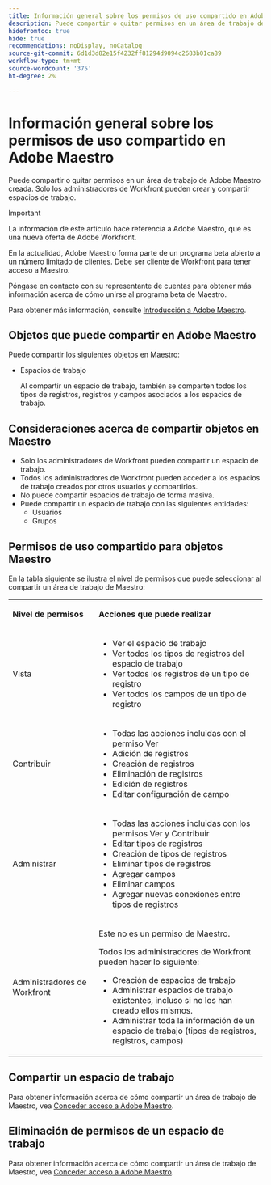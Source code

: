 ```yaml
---
title: Información general sobre los permisos de uso compartido en Adobe Maestro
description: Puede compartir o quitar permisos en un área de trabajo de Adobe Maestro creada. Solo los administradores de Workfront pueden crear y compartir espacios de trabajo.
hidefromtoc: true
hide: true
recommendations: noDisplay, noCatalog
source-git-commit: 6d1d3d82e15f4232ff81294d9094c2683b01ca89
workflow-type: tm+mt
source-wordcount: '375'
ht-degree: 2%

---
```


<!--update the metadata with real things when making this public; also update the description with something like this: Not all users in the organization have the same access and permissions to use Adobe Maestro. This article describes the levels of access that users could have to Adobe Maestro. -->

<!--over time, this article should look like this one does: https://experienceleague.adobe.com/docs/workfront/using/basics/grant-request-object-permissions/sharing-permissions-on-objects-overview.html?lang=en-->

<!-- *********add to TOC****************-->

# Información general sobre los permisos de uso compartido en Adobe Maestro

Puede compartir o quitar permisos en un área de trabajo de Adobe Maestro creada. Solo los administradores de Workfront pueden crear y compartir espacios de trabajo.

>[!IMPORTANT]
>
>La información de este artículo hace referencia a Adobe Maestro, que es una nueva oferta de Adobe Workfront.
>
>En la actualidad, Adobe Maestro forma parte de un programa beta abierto a un número limitado de clientes. Debe ser cliente de Workfront para tener acceso a Maestro.
>
>Póngase en contacto con su representante de cuentas para obtener más información acerca de cómo unirse al programa beta de Maestro.
>
>Para obtener más información, consulte [Introducción a Adobe Maestro](../maestro-overview.md).

## Objetos que puede compartir en Adobe Maestro

Puede compartir los siguientes objetos en Maestro:

* Espacios de trabajo

  Al compartir un espacio de trabajo, también se comparten todos los tipos de registros, registros y campos asociados a los espacios de trabajo.

## Consideraciones acerca de compartir objetos en Maestro

* Solo los administradores de Workfront pueden compartir un espacio de trabajo.
* Todos los administradores de Workfront pueden acceder a los espacios de trabajo creados por otros usuarios y compartirlos.
* No puede compartir espacios de trabajo de forma masiva.
* Puede compartir un espacio de trabajo con las siguientes entidades:
   * Usuarios
   * Grupos

## Permisos de uso compartido para objetos Maestro

En la tabla siguiente se ilustra el nivel de permisos que puede seleccionar al compartir un área de trabajo de Maestro:

<table style="table-layout:auto"> 
 <col> 
 <col> 
 <tbody> 
 <tr> 
   <td role="rowheader"><p><b>Nivel de permisos</b></p></td> 
   <td> <p><b>Acciones que puede realizar</b></p> 
    </td> 
  </tr> 
  <tr> 
   <td role="rowheader"><p>Vista</p></td> 
   <td> 
    <ul> 
     <li>Ver el espacio de trabajo</li> 
     <li>Ver todos los tipos de registros del espacio de trabajo</li> 
     <li>Ver todos los registros de un tipo de registro</li> 
     <li>Ver todos los campos de un tipo de registro</li> 
    </ul> </td> 
  </tr> 
  <tr> 
   <td role="rowheader"><p>Contribuir</p></td> 
   <td>  
    <ul> 
     <li>Todas las acciones incluidas con el permiso Ver</li> 
     <li>Adición de registros</li>
     <li>Creación de registros</li> 
     <li>Eliminación de registros</li>  
     <li>Edición de registros</li>
     <li>Editar configuración de campo</li>
     </ul> </td> 
  </tr> 
  <tr> 
   <td role="rowheader"><p>Administrar</p></td> 
   <td> 
    <ul> 
     <li>Todas las acciones incluidas con los permisos Ver y Contribuir</li> 
     <li>Editar tipos de registros</li> 
     <li>Creación de tipos de registros</li> 
     <li>Eliminar tipos de registros</li> 
     <li>Agregar campos</li> 
     <li>Eliminar campos</li> 
     <li>Agregar nuevas conexiones entre tipos de registros</li> 
     </ul> </td> 
  </tr> 
  <tr> 
   <td role="rowheader"><p>Administradores de Workfront</p></td> 
   <td> <p>Este no es un permiso de Maestro.</p>
   <p> Todos los administradores de Workfront pueden hacer lo siguiente: </p>
   <ul><li>Creación de espacios de trabajo</li>
    <li> Administrar espacios de trabajo existentes, incluso si no los han creado ellos mismos. </li> 
    <li>Administrar toda la información de un espacio de trabajo (tipos de registros, registros, campos)
    </td> 
  </tr> 
 </tbody> 
</table>

<!-- the following sections are hidden in the links below - ensure they are visible-->

## Compartir un espacio de trabajo

Para obtener información acerca de cómo compartir un área de trabajo de Maestro, vea [Conceder acceso a Adobe Maestro](../access/grant-access.md).

## Eliminación de permisos de un espacio de trabajo

Para obtener información acerca de cómo compartir un área de trabajo de Maestro, vea [Conceder acceso a Adobe Maestro](../access/grant-access.md).

<!--This is currently not possible: ## Request permissions to objects -->



